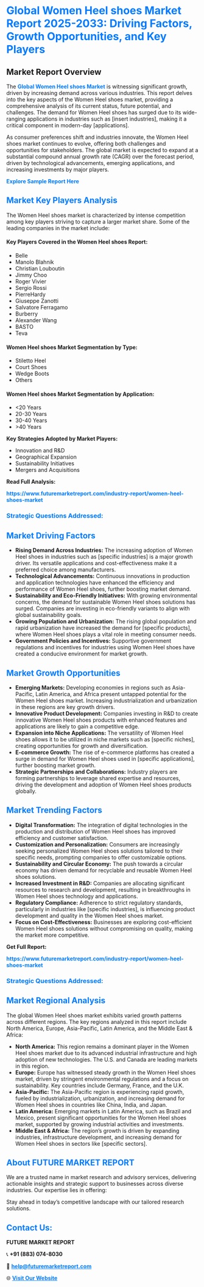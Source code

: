 <h1 style="color: #007BFF;">Global Women Heel shoes Market Report 2025-2033: Driving Factors, Growth Opportunities, and Key Players</h1>

<section id="overview">
<h2>Market Report Overview</h2>
<p>The <a href="https://www.futuremarketreport.com/industry-report/women-heel-shoes-market" style="color: #007BFF; text-decoration: none;"><strong>Global Women Heel shoes Market</strong></a> is witnessing significant growth, driven by increasing demand across various industries. This report delves into the key aspects of the Women Heel shoes market, providing a comprehensive analysis of its current status, future potential, and challenges. The demand for Women Heel shoes has surged due to its wide-ranging applications in industries such as [insert industries], making it a critical component in modern-day [applications].</p>
<p>As consumer preferences shift and industries innovate, the Women Heel shoes market continues to evolve, offering both challenges and opportunities for stakeholders. The global market is expected to expand at a substantial compound annual growth rate (CAGR) over the forecast period, driven by technological advancements, emerging applications, and increasing investments by major players.</p>
</section>

<section id="overview">
<p><a href="https://www.futuremarketreport.com/request-sample/reportId=105355" style="color: #007BFF; text-decoration: none;"><strong>Explore Sample Report Here</strong></a></p>
</section>

<section id="key-players">
<h2 style="color: #007BFF;">Market Key Players Analysis</h2>
<p>The Women Heel shoes market is characterized by intense competition among key players striving to capture a larger market share. Some of the leading companies in the market include:</p>
<h4>Key Players Covered in the Women Heel shoes Report:</h4>
<ul><li>Belle</li><li>Manolo Blahnik</li><li>Christian Louboutin</li><li>Jimmy Choo</li><li>Roger Vivier</li><li>Sergio Rossi</li><li>PierreHardy</li><li>Giuseppe Zanotti</li><li>Salvatore Ferragamo</li><li>Burberry</li><li>Alexander Wang</li><li>BASTO</li><li>Teva</li></ul>
<h4>Women Heel shoes Market Segmentation by Type:</h4>
<ul><li>Stiletto Heel</li><li>Court Shoes</li><li>Wedge Boots</li><li>Others</li></ul>

<h4>Women Heel shoes Market Segmentation by Application:</h4>
<ul><li>&lt;20 Years</li><li>20-30 Years</li><li>30-40 Years</li><li>&gt;40 Years</li></ul>
<p><strong>Key Strategies Adopted by Market Players:</strong></p>
<ul>
<li>Innovation and R&D</li>
<li>Geographical Expansion</li>
<li>Sustainability Initiatives</li>
<li>Mergers and Acquisitions</li>
</ul>
</section>

<section>
<p><strong>Read Full Analysis: </strong></p><a href="https://www.futuremarketreport.com/industry-report/women-heel-shoes-market" style="color: #007BFF; text-decoration: none;"><strong>https://www.futuremarketreport.com/industry-report/women-heel-shoes-market</strong></a>
<h3 style="color: #007BFF;">Strategic Questions Addressed:</h3>
</section>

<section id="driving-factors">
<h2 style="color: #007BFF;">Market Driving Factors</h2>
<ul>
<li><strong>Rising Demand Across Industries:</strong> The increasing adoption of Women Heel shoes in industries such as [specific industries] is a major growth driver. Its versatile applications and cost-effectiveness make it a preferred choice among manufacturers.</li>
<li><strong>Technological Advancements:</strong> Continuous innovations in production and application technologies have enhanced the efficiency and performance of Women Heel shoes, further boosting market demand.</li>
<li><strong>Sustainability and Eco-Friendly Initiatives:</strong> With growing environmental concerns, the demand for sustainable Women Heel shoes solutions has surged. Companies are investing in eco-friendly variants to align with global sustainability goals.</li>
<li><strong>Growing Population and Urbanization:</strong> The rising global population and rapid urbanization have increased the demand for [specific products], where Women Heel shoes plays a vital role in meeting consumer needs.</li>
<li><strong>Government Policies and Incentives:</strong> Supportive government regulations and incentives for industries using Women Heel shoes have created a conducive environment for market growth.</li>
</ul>
</section>

<section id="growth-opportunities">
<h2 style="color: #007BFF;">Market Growth Opportunities</h2>
<ul>
<li><strong>Emerging Markets:</strong> Developing economies in regions such as Asia-Pacific, Latin America, and Africa present untapped potential for the Women Heel shoes market. Increasing industrialization and urbanization in these regions are key growth drivers.</li>
<li><strong>Innovative Product Development:</strong> Companies investing in R&D to create innovative Women Heel shoes products with enhanced features and applications are likely to gain a competitive edge.</li>
<li><strong>Expansion into Niche Applications:</strong> The versatility of Women Heel shoes allows it to be utilized in niche markets such as [specific niches], creating opportunities for growth and diversification.</li>
<li><strong>E-commerce Growth:</strong> The rise of e-commerce platforms has created a surge in demand for Women Heel shoes used in [specific applications], further boosting market growth.</li>
<li><strong>Strategic Partnerships and Collaborations:</strong> Industry players are forming partnerships to leverage shared expertise and resources, driving the development and adoption of Women Heel shoes products globally.</li>
</ul>
</section>

<section id="trending-factors">
<h2 style="color: #007BFF;">Market Trending Factors</h2>
<ul>
<li><strong>Digital Transformation:</strong> The integration of digital technologies in the production and distribution of Women Heel shoes has improved efficiency and customer satisfaction.</li>
<li><strong>Customization and Personalization:</strong> Consumers are increasingly seeking personalized Women Heel shoes solutions tailored to their specific needs, prompting companies to offer customizable options.</li>
<li><strong>Sustainability and Circular Economy:</strong> The push towards a circular economy has driven demand for recyclable and reusable Women Heel shoes solutions.</li>
<li><strong>Increased Investment in R&D:</strong> Companies are allocating significant resources to research and development, resulting in breakthroughs in Women Heel shoes technology and applications.</li>
<li><strong>Regulatory Compliance:</strong> Adherence to strict regulatory standards, particularly in industries like [specific industries], is influencing product development and quality in the Women Heel shoes market.</li>
<li><strong>Focus on Cost-Effectiveness:</strong> Businesses are exploring cost-efficient Women Heel shoes solutions without compromising on quality, making the market more competitive.</li>
</ul>
</section>

<section>
<p><strong>Get Full Report: </strong></p><a href="https://www.futuremarketreport.com/industry-report/women-heel-shoes-market" style="color: #007BFF; text-decoration: none;"><strong>https://www.futuremarketreport.com/industry-report/women-heel-shoes-market</strong></a>
<h3 style="color: #007BFF;">Strategic Questions Addressed:</h3>
</section>


<section id="regional-analysis">
<h2 style="color: #007BFF;">Market Regional Analysis</h2>
<p>The global Women Heel shoes market exhibits varied growth patterns across different regions. The key regions analyzed in this report include North America, Europe, Asia-Pacific, Latin America, and the Middle East & Africa:</p>
<ul>
<li><strong>North America:</strong> This region remains a dominant player in the Women Heel shoes market due to its advanced industrial infrastructure and high adoption of new technologies. The U.S. and Canada are leading markets in this region.</li>
<li><strong>Europe:</strong> Europe has witnessed steady growth in the Women Heel shoes market, driven by stringent environmental regulations and a focus on sustainability. Key countries include Germany, France, and the U.K.</li>
<li><strong>Asia-Pacific:</strong> The Asia-Pacific region is experiencing rapid growth, fueled by industrialization, urbanization, and increasing demand for Women Heel shoes in countries like China, India, and Japan.</li>
<li><strong>Latin America:</strong> Emerging markets in Latin America, such as Brazil and Mexico, present significant opportunities for the Women Heel shoes market, supported by growing industrial activities and investments.</li>
<li><strong>Middle East & Africa:</strong> The region’s growth is driven by expanding industries, infrastructure development, and increasing demand for Women Heel shoes in sectors like [specific sectors].</li>
</ul>
</section>

<footer>
<h2 style="color: #007BFF;">About FUTURE MARKET REPORT</h2>
<p>We are a trusted name in market research and advisory services, delivering actionable insights and strategic support to businesses across diverse industries. Our expertise lies in offering:</p>

<p>Stay ahead in today’s competitive landscape with our tailored research solutions.</p>

<h2 style="color: #007BFF;">Contact Us:</h2>
<p><strong>FUTURE MARKET REPORT</strong></p>
<p>📞 <strong>+91 (883) 074-8030</strong></p>
<p>📧 <strong><a href="mailto:help@futuremarketreport.com" style="color: #007BFF;">help@futuremarketreport.com</a></strong></p>
<p>🌐 <strong><a href="https://www.futuremarketreport.com/" style="color: #007BFF;">Visit Our Website</a></strong></p>
</footer>